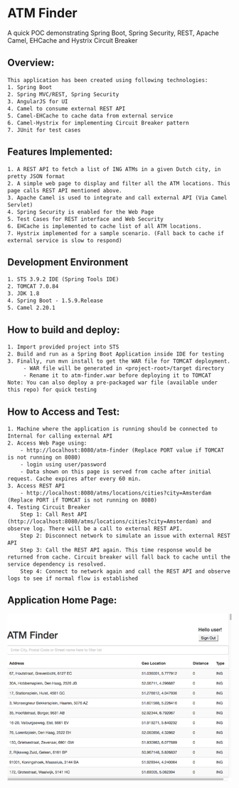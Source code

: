 # ATM Finder 

A quick POC demonstrating Spring Boot, Spring Security, REST, Apache Camel, EHCache and Hystrix Circuit Breaker

Overview:
--------
	This application has been created using following technologies:
	1. Spring Boot
	2. Spring MVC/REST, Spring Security
	3. AngularJS for UI
	4. Camel to consume external REST API
	5. Camel-EHCache to cache data from external service
	6. Camel-Hystrix for implementing Circuit Breaker pattern
	7. JUnit for test cases
	
Features Implemented:
---------------------
	1. A REST API to fetch a list of ING ATMs in a given Dutch city, in pretty JSON format
	2. A simple web page to display and filter all the ATM locations. This page calls REST API mentioned above.
	3. Apache Camel is used to integrate and call external API (Via Camel Servlet)
	4. Spring Security is enabled for the Web Page   
	5. Test Cases for REST interface and Web Security
	6. EHCache is implemented to cache list of all ATM locations.
	7. Hystrix implemented for a sample scenario. (Fall back to cache if external service is slow to respond)

Development Environment
------------------------
	1. STS 3.9.2 IDE (Spring Tools IDE)
	2. TOMCAT 7.0.84
	3. JDK 1.8 
	4. Spring Boot - 1.5.9.Release
	5. Camel 2.20.1
	
How to build and deploy:
------------------------
	1. Import provided project into STS 
	2. Build and run as a Spring Boot Application inside IDE for testing
	3. Finally, run mvn install to get the WAR file for TOMCAT deployment. 
		 - WAR file will be generated in <project-root>/target directory
		 - Rename it to atm-finder.war before deploying it to TOMCAT
	Note: You can also deploy a pre-packaged war file (available under this repo) for quick testing
	
How to Access and Test:
----------------------
	1. Machine where the application is running should be connected to Internal for calling external API
	2. Access Web Page using:
		- http://localhost:8080/atm-finder (Replace PORT value if TOMCAT is not running on 8080)
		- login using user/password
		- Data shown on this page is served from cache after initial request. Cache expires after every 60 min.
	3. Access REST API 
		- http://localhost:8080/atms/locations/cities?city=Amsterdam (Replace PORT if TOMCAT is not running on 8080)
	4. Testing Circuit Breaker
		Step 1: Call Rest API (http://localhost:8080/atms/locations/cities?city=Amsterdam) and observe log. There will be a call to external REST API.
		Step 2: Disconnect network to simulate an issue with external REST API
		Step 3: Call the REST API again. This time response would be returned from cache. Circuit breaker will fall back to cache until the service dependency is resolved.
		Step 4: Connect to network again and call the REST API and observe logs to see if normal flow is established
	


Application Home Page:
----------------------

![Home Page Screenshot](homepage.png?raw=true "Home Page")
